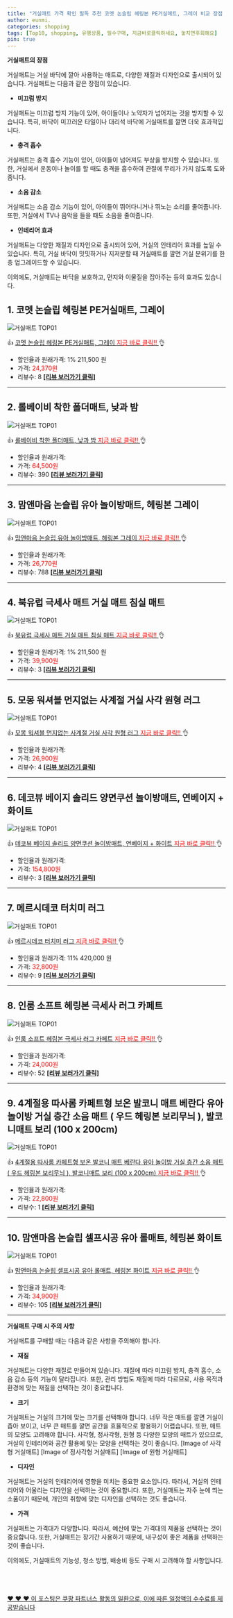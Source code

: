 ```yaml
---
title: "거실매트 가격 확인 필독 추천 코멧 논슬립 헤링본 PE거실매트, 그레이 비교 장점 구매가이드"
author: eunmi.
categories: shopping
tags: [Top10, shopping, 유행상품, 필수구매, 지금바로클릭하세요, 놓치면후회해요]
pin: true
---
```

**거실매트의 장점**

거실매트는 거실 바닥에 깔아 사용하는 매트로, 다양한 재질과 디자인으로 출시되어 있습니다. 거실매트는 다음과 같은 장점이 있습니다.

* **미끄럼 방지**

거실매트는 미끄럼 방지 기능이 있어, 아이들이나 노약자가 넘어지는 것을 방지할 수 있습니다. 특히, 바닥이 미끄러운 타일이나 대리석 바닥에 거실매트를 깔면 더욱 효과적입니다.

* **충격 흡수**

거실매트는 충격 흡수 기능이 있어, 아이들이 넘어져도 부상을 방지할 수 있습니다. 또한, 거실에서 운동이나 놀이를 할 때도 충격을 흡수하여 관절에 무리가 가지 않도록 도와줍니다.

* **소음 감소**

거실매트는 소음 감소 기능이 있어, 아이들이 뛰어다니거나 뛰노는 소리를 줄여줍니다. 또한, 거실에서 TV나 음악을 들을 때도 소음을 줄여줍니다.

* **인테리어 효과**

거실매트는 다양한 재질과 디자인으로 출시되어 있어, 거실의 인테리어 효과를 높일 수 있습니다. 특히, 거실 바닥이 밋밋하거나 지저분할 때 거실매트를 깔면 거실 분위기를 한층 업그레이드할 수 있습니다.

이외에도, 거실매트는 바닥을 보호하고, 먼지와 이물질을 잡아주는 등의 효과도 있습니다.

   

## 1. 코멧 논슬립 헤링본 PE거실매트, 그레이

![거실매트 TOP01](https://thumbnail9.coupangcdn.com/thumbnails/remote/230x230ex/image/retail/images/789240241979633-8053e5df-2e25-4849-8529-4dacd63d6f53.jpg)


👍 [코멧 논슬립 헤링본 PE거실매트, 그레이 <font color=red> 지금 바로 클릭!! </font> ](https://link.coupang.com/re/AFFSDP?lptag=AF3617701&subid=GithubCoopas&pageKey=6690035767&traceid=V0-153&itemId=15456767004&vendorItemId=82676343817) 👌 


- 할인율과 원래가격: 1%  211,500   원
- 가격: <span style='color:red'>24,370원</span>
- 리뷰수: 8  [**[리뷰 보러가기 클릭]**](https://link.coupang.com/re/AFFSDP?lptag=AF3617701&subid=GithubCoopas&pageKey=6690035767&traceid=V0-153&itemId=15456767004&vendorItemId=82676343817)

---


   

## 2. 롤베이비 착한 폴더매트, 낮과 밤

![거실매트 TOP01](https://thumbnail8.coupangcdn.com/thumbnails/remote/230x230ex/image/retail/images/2022/07/15/15/6/f0c732f0-2bba-47da-ba56-b17bd2e129bb.jpg)


👍 [롤베이비 착한 폴더매트, 낮과 밤 <font color=red> 지금 바로 클릭!! </font> ](https://link.coupang.com/re/AFFSDP?lptag=AF3617701&subid=GithubCoopas&pageKey=6645757418&traceid=V0-153&itemId=15208933473&vendorItemId=82429982556) 👌 


- 할인율과 원래가격: 
- 가격: <span style='color:red'>64,500원</span>
- 리뷰수: 390  [**[리뷰 보러가기 클릭]**](https://link.coupang.com/re/AFFSDP?lptag=AF3617701&subid=GithubCoopas&pageKey=6645757418&traceid=V0-153&itemId=15208933473&vendorItemId=82429982556)

---


   

## 3. 맘앤마음 논슬립 유아 놀이방매트, 헤링본 그레이

![거실매트 TOP01](https://thumbnail8.coupangcdn.com/thumbnails/remote/230x230ex/image/retail/images/2366206385088982-1deebeb8-85e3-486c-8259-e702fbe9b5a2.jpg)


👍 [맘앤마음 논슬립 유아 놀이방매트, 헤링본 그레이 <font color=red> 지금 바로 클릭!! </font> ](https://link.coupang.com/re/AFFSDP?lptag=AF3617701&subid=GithubCoopas&pageKey=4541612749&traceid=V0-153&itemId=5497666205&vendorItemId=72797296294) 👌 


- 할인율과 원래가격: 
- 가격: <span style='color:red'>26,770원</span>
- 리뷰수: 788  [**[리뷰 보러가기 클릭]**](https://link.coupang.com/re/AFFSDP?lptag=AF3617701&subid=GithubCoopas&pageKey=4541612749&traceid=V0-153&itemId=5497666205&vendorItemId=72797296294)

---


   

## 4. 북유럽 극세사 매트 거실 매트 침실 매트

![거실매트 TOP01](https://thumbnail8.coupangcdn.com/thumbnails/remote/230x230ex/image/vendor_inventory/e8fc/11d48c78ea45c892e254e9c15c49b2fdd75138017b0c5f7962c4abf1cb94.jpeg)


👍 [북유럽 극세사 매트 거실 매트 침실 매트 <font color=red> 지금 바로 클릭!! </font> ](https://link.coupang.com/re/AFFSDP?lptag=AF3617701&subid=GithubCoopas&pageKey=7460315925&traceid=V0-153&itemId=19443773360&vendorItemId=86554732409) 👌 


- 할인율과 원래가격: 1%  211,500   원
- 가격: <span style='color:red'>39,900원</span>
- 리뷰수: 3  [**[리뷰 보러가기 클릭]**](https://link.coupang.com/re/AFFSDP?lptag=AF3617701&subid=GithubCoopas&pageKey=7460315925&traceid=V0-153&itemId=19443773360&vendorItemId=86554732409)

---


   

## 5. 모몽 워셔블 먼지없는 사계절 거실 사각 원형 러그

![거실매트 TOP01](https://thumbnail8.coupangcdn.com/thumbnails/remote/230x230ex/image/vendor_inventory/27f3/f7fddce5e328ad1836488cc4a0c9bfd0d64608852b53be94e7a6e10a88a2.jpg)


👍 [모몽 워셔블 먼지없는 사계절 거실 사각 원형 러그 <font color=red> 지금 바로 클릭!! </font> ](https://link.coupang.com/re/AFFSDP?lptag=AF3617701&subid=GithubCoopas&pageKey=6732297258&traceid=V0-153&itemId=15689651040&vendorItemId=82904505239) 👌 


- 할인율과 원래가격: 
- 가격: <span style='color:red'>26,900원</span>
- 리뷰수: 4  [**[리뷰 보러가기 클릭]**](https://link.coupang.com/re/AFFSDP?lptag=AF3617701&subid=GithubCoopas&pageKey=6732297258&traceid=V0-153&itemId=15689651040&vendorItemId=82904505239)

---


   

## 6. 데코뷰 베이지 솔리드 양면쿠션 놀이방매트, 연베이지 + 화이트

![거실매트 TOP01](https://thumbnail8.coupangcdn.com/thumbnails/remote/230x230ex/image/retail/images/873602142068511-e04395b6-34ea-4f4c-a872-1d4d70ec9989.jpg)


👍 [데코뷰 베이지 솔리드 양면쿠션 놀이방매트, 연베이지 + 화이트 <font color=red> 지금 바로 클릭!! </font> ](https://link.coupang.com/re/AFFSDP?lptag=AF3617701&subid=GithubCoopas&pageKey=1577194092&traceid=V0-153&itemId=2697040288&vendorItemId=70687446447) 👌 


- 할인율과 원래가격: 
- 가격: <span style='color:red'>154,800원</span>
- 리뷰수: 3  [**[리뷰 보러가기 클릭]**](https://link.coupang.com/re/AFFSDP?lptag=AF3617701&subid=GithubCoopas&pageKey=1577194092&traceid=V0-153&itemId=2697040288&vendorItemId=70687446447)

---


   

## 7. 메르시데코 터치미 러그

![거실매트 TOP01](https://thumbnail8.coupangcdn.com/thumbnails/remote/230x230ex/image/retail/images/693602641322197-f90202d6-15fc-43b1-a51a-e0601de87b39.jpg)


👍 [메르시데코 터치미 러그 <font color=red> 지금 바로 클릭!! </font> ](https://link.coupang.com/re/AFFSDP?lptag=AF3617701&subid=GithubCoopas&pageKey=1440858913&traceid=V0-153&itemId=2484706378&vendorItemId=70477974921) 👌 


- 할인율과 원래가격: 11%  420,000   원
- 가격: <span style='color:red'>32,800원</span>
- 리뷰수: 9  [**[리뷰 보러가기 클릭]**](https://link.coupang.com/re/AFFSDP?lptag=AF3617701&subid=GithubCoopas&pageKey=1440858913&traceid=V0-153&itemId=2484706378&vendorItemId=70477974921)

---


   

## 8. 인룸 소프트 헤링본 극세사 러그 카페트

![거실매트 TOP01](https://thumbnail6.coupangcdn.com/thumbnails/remote/230x230ex/image/retail/images/13635626555256-f3655d57-3587-4355-bad4-7caae343695b.jpg)


👍 [인룸 소프트 헤링본 극세사 러그 카페트 <font color=red> 지금 바로 클릭!! </font> ](https://link.coupang.com/re/AFFSDP?lptag=AF3617701&subid=GithubCoopas&pageKey=159448041&traceid=V0-153&itemId=457913373&vendorItemId=4136525439) 👌 


- 할인율과 원래가격: 
- 가격: <span style='color:red'>24,000원</span>
- 리뷰수: 52  [**[리뷰 보러가기 클릭]**](https://link.coupang.com/re/AFFSDP?lptag=AF3617701&subid=GithubCoopas&pageKey=159448041&traceid=V0-153&itemId=457913373&vendorItemId=4136525439)

---


   

## 9. 4계절용 따사롬 카페트형 보온 발코니 매트 베란다 유아 놀이방 거실 층간 소음 매트 ( 우드 헤링본 보리무늬 ), 발코니매트 보리 (100 x 200cm)

![거실매트 TOP01](https://thumbnail6.coupangcdn.com/thumbnails/remote/230x230ex/image/vendor_inventory/7d96/f4c663be26e41476a8a783741bd98b2ae9789ce77853b144d0e79a43e0fc.jpg)


👍 [4계절용 따사롬 카페트형 보온 발코니 매트 베란다 유아 놀이방 거실 층간 소음 매트 ( 우드 헤링본 보리무늬 ), 발코니매트 보리 (100 x 200cm) <font color=red> 지금 바로 클릭!! </font> ](https://link.coupang.com/re/AFFSDP?lptag=AF3617701&subid=GithubCoopas&pageKey=7705202699&traceid=V0-153&itemId=20640165617&vendorItemId=87713718198) 👌 


- 할인율과 원래가격: 
- 가격: <span style='color:red'>22,800원</span>
- 리뷰수: 1  [**[리뷰 보러가기 클릭]**](https://link.coupang.com/re/AFFSDP?lptag=AF3617701&subid=GithubCoopas&pageKey=7705202699&traceid=V0-153&itemId=20640165617&vendorItemId=87713718198)

---


   

## 10. 맘앤마음 논슬립 셀프시공 유아 롤매트, 헤링본 화이트

![거실매트 TOP01](https://thumbnail9.coupangcdn.com/thumbnails/remote/230x230ex/image/retail/images/2366205447390323-172d3e2f-61b3-40f0-b221-35e3a4547890.jpg)


👍 [맘앤마음 논슬립 셀프시공 유아 롤매트, 헤링본 화이트 <font color=red> 지금 바로 클릭!! </font> ](https://link.coupang.com/re/AFFSDP?lptag=AF3617701&subid=GithubCoopas&pageKey=5568064531&traceid=V0-153&itemId=2128005266&vendorItemId=72337642025) 👌 


- 할인율과 원래가격: 
- 가격: <span style='color:red'>34,900원</span>
- 리뷰수: 105  [**[리뷰 보러가기 클릭]**](https://link.coupang.com/re/AFFSDP?lptag=AF3617701&subid=GithubCoopas&pageKey=5568064531&traceid=V0-153&itemId=2128005266&vendorItemId=72337642025)

---
**거실매트 구매 시 주의 사항**

거실매트를 구매할 때는 다음과 같은 사항을 주의해야 합니다.

* **재질**

거실매트는 다양한 재질로 만들어져 있습니다. 재질에 따라 미끄럼 방지, 충격 흡수, 소음 감소 등의 기능이 달라집니다. 또한, 관리 방법도 재질에 따라 다르므로, 사용 목적과 환경에 맞는 재질을 선택하는 것이 중요합니다.

* **크기**

거실매트는 거실의 크기에 맞는 크기를 선택해야 합니다. 너무 작은 매트를 깔면 거실이 좁아 보이고, 너무 큰 매트를 깔면 공간을 효율적으로 활용하기 어렵습니다. 또한, 매트의 모양도 고려해야 합니다. 사각형, 정사각형, 원형 등 다양한 모양의 매트가 있으므로, 거실의 인테리어와 공간 활용에 맞는 모양을 선택하는 것이 좋습니다.
[Image of 사각형 거실매트]
[Image of 정사각형 거실매트]
[Image of 원형 거실매트]

* **디자인**

거실매트는 거실의 인테리어에 영향을 미치는 중요한 요소입니다. 따라서, 거실의 인테리어와 어울리는 디자인을 선택하는 것이 중요합니다. 또한, 거실매트는 자주 눈에 띄는 소품이기 때문에, 개인의 취향에 맞는 디자인을 선택하는 것도 좋습니다.

* **가격**

거실매트는 가격대가 다양합니다. 따라서, 예산에 맞는 가격대의 제품을 선택하는 것이 중요합니다. 또한, 거실매트는 장기간 사용하기 때문에, 내구성이 좋은 제품을 선택하는 것이 좋습니다.

이외에도, 거실매트의 기능성, 청소 방법, 배송비 등도 구매 시 고려해야 할 사항입니다.<br><br><br><br><br> [ ❤ ❤ ❤ 이 포스팅은 쿠팡 파트너스 활동의 일환으로, 이에 따른 일정액의 수수료를 제공받습니다](https://link.coupang.com/a/bcEFyh)